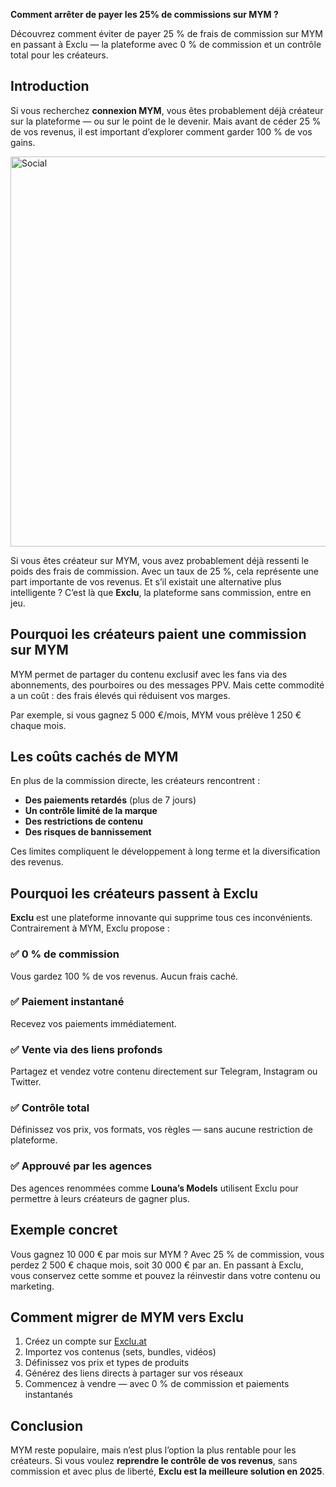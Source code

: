 **Comment arrêter de payer les 25% de commissions sur MYM ?**

Découvrez comment éviter de payer 25 % de frais de commission sur MYM en passant à Exclu — la plateforme avec 0 % de commission et un contrôle total pour les créateurs.

## **Introduction**

Si vous recherchez **connexion MYM**, vous êtes probablement déjà créateur sur la plateforme — ou sur le point de le devenir. Mais avant de céder 25 % de vos revenus, il est important d’explorer comment garder 100 % de vos gains.

<img width="624" alt="Social" src="https://github.com/user-attachments/assets/7f621ad9-fa81-4c6e-9bf0-d7d3be43a70f" />

Si vous êtes créateur sur MYM, vous avez probablement déjà ressenti le poids des frais de commission. Avec un taux de 25 %, cela représente une part importante de vos revenus. Et s’il existait une alternative plus intelligente ? C’est là que **Exclu**, la plateforme sans commission, entre en jeu.

## **Pourquoi les créateurs paient une commission sur MYM**

MYM permet de partager du contenu exclusif avec les fans via des abonnements, des pourboires ou des messages PPV. Mais cette commodité a un coût : des frais élevés qui réduisent vos marges.

Par exemple, si vous gagnez 5 000 €/mois, MYM vous prélève 1 250 € chaque mois.

## **Les coûts cachés de MYM**

En plus de la commission directe, les créateurs rencontrent :
- **Des paiements retardés** (plus de 7 jours)
- **Un contrôle limité de la marque**
- **Des restrictions de contenu**
- **Des risques de bannissement**

Ces limites compliquent le développement à long terme et la diversification des revenus.

## **Pourquoi les créateurs passent à Exclu**

**Exclu** est une plateforme innovante qui supprime tous ces inconvénients. Contrairement à MYM, Exclu propose :

### ✅ 0 % de commission  
Vous gardez 100 % de vos revenus. Aucun frais caché.

### ✅ Paiement instantané  
Recevez vos paiements immédiatement.

### ✅ Vente via des liens profonds  
Partagez et vendez votre contenu directement sur Telegram, Instagram ou Twitter.

### ✅ Contrôle total  
Définissez vos prix, vos formats, vos règles — sans aucune restriction de plateforme.

### ✅ Approuvé par les agences  
Des agences renommées comme **Louna’s Models** utilisent Exclu pour permettre à leurs créateurs de gagner plus.

## **Exemple concret**

Vous gagnez 10 000 € par mois sur MYM ? Avec 25 % de commission, vous perdez 2 500 € chaque mois, soit 30 000 € par an. En passant à Exclu, vous conservez cette somme et pouvez la réinvestir dans votre contenu ou marketing.

## **Comment migrer de MYM vers Exclu**

1. Créez un compte sur [Exclu.at](https://www.exclu.at)
2. Importez vos contenus (sets, bundles, vidéos)
3. Définissez vos prix et types de produits
4. Générez des liens directs à partager sur vos réseaux
5. Commencez à vendre — avec 0 % de commission et paiements instantanés

## **Conclusion**

MYM reste populaire, mais n’est plus l’option la plus rentable pour les créateurs. Si vous voulez **reprendre le contrôle de vos revenus**, sans commission et avec plus de liberté, **Exclu est la meilleure solution en 2025**.
